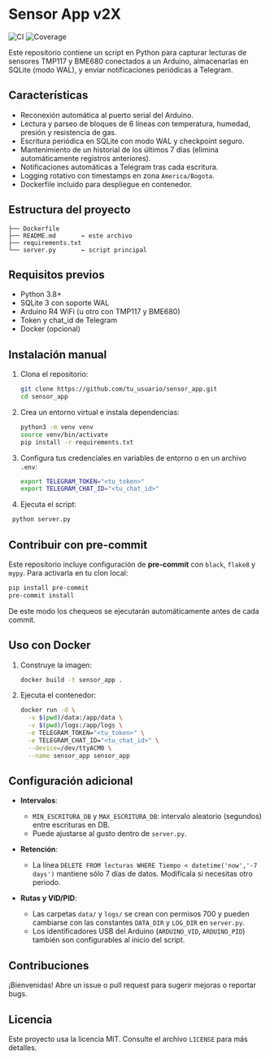 # Sensor App v2X

![CI](https://github.com/tu_usuario/sensor_app/actions/workflows/ci.yml/badge.svg)
![Coverage](https://img.shields.io/badge/coverage-unknown-lightgrey.svg)

Este repositorio contiene un script en Python para capturar lecturas de sensores TMP117 y BME680 conectados a un Arduino, almacenarlas en SQLite (modo WAL), y enviar notificaciones periódicas a Telegram.

## Características

* Reconexión automática al puerto serial del Arduino.
* Lectura y parseo de bloques de 6 líneas con temperatura, humedad, presión y resistencia de gas.
* Escritura periódica en SQLite con modo WAL y checkpoint seguro.
* Mantenimiento de un historial de los últimos 7 días (elimina automáticamente registros anteriores).
* Notificaciones automáticas a Telegram tras cada escritura.
* Logging rotativo con timestamps en zona `America/Bogota`.
* Dockerfile incluido para despliegue en contenedor.

## Estructura del proyecto

```
├── Dockerfile
├── README.md       ← este archivo
├── requirements.txt
└── server.py       ← script principal
```

## Requisitos previos

* Python 3.8+
* SQLite 3 con soporte WAL
* Arduino R4 WiFi (u otro con TMP117 y BME680)
* Token y chat\_id de Telegram
* Docker (opcional)

## Instalación manual

1. Clona el repositorio:

   ```bash
   git clone https://github.com/tu_usuario/sensor_app.git
   cd sensor_app
   ```
2. Crea un entorno virtual e instala dependencias:

   ```bash
   python3 -m venv venv
   source venv/bin/activate
   pip install -r requirements.txt
   ```
3. Configura tus credenciales en variables de entorno o en un archivo `.env`:

   ```bash
   export TELEGRAM_TOKEN="<tu_token>"
   export TELEGRAM_CHAT_ID="<tu_chat_id>"
   ```
4. Ejecuta el script:

 ```bash
  python server.py
  ```

## Contribuir con pre-commit

Este repositorio incluye configuración de **pre-commit** con `black`, `flake8` y
`mypy`. Para activarla en tu clon local:

```bash
pip install pre-commit
pre-commit install
```
De este modo los chequeos se ejecutarán automáticamente antes de cada commit.

## Uso con Docker

1. Construye la imagen:

   ```bash
   docker build -t sensor_app .
   ```
2. Ejecuta el contenedor:

   ```bash
   docker run -d \
     -v $(pwd)/data:/app/data \
     -v $(pwd)/logs:/app/logs \
     -e TELEGRAM_TOKEN="<tu_token>" \
     -e TELEGRAM_CHAT_ID="<tu_chat_id>" \
     --device=/dev/ttyACM0 \
     --name sensor_app sensor_app
   ```

## Configuración adicional

* **Intervalos**:

  * `MIN_ESCRITURA_DB` y `MAX_ESCRITURA_DB`: intervalo aleatorio (segundos) entre escrituras en DB.
  * Puede ajustarse al gusto dentro de `server.py`.
* **Retención**:

  * La línea `DELETE FROM lecturas WHERE Tiempo < datetime('now','-7 days')` mantiene sólo 7 días de datos. Modifícala si necesitas otro periodo.
* **Rutas y VID/PID**:
  * Las carpetas `data/` y `logs/` se crean con permisos 700 y pueden cambiarse con las constantes `DATA_DIR` y `LOG_DIR` en `server.py`.
  * Los identificadores USB del Arduino (`ARDUINO_VID`, `ARDUINO_PID`) también son configurables al inicio del script.

## Contribuciones

¡Bienvenidas! Abre un issue o pull request para sugerir mejoras o reportar bugs.

## Licencia

Este proyecto usa la licencia MIT. Consulte el archivo `LICENSE` para más detalles.

